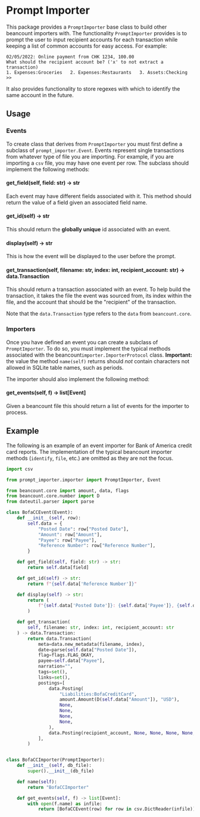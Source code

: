 # Prompt Importer

This package provides a `PromptImporter` base class to build other beancount importers with.
The functionality `PromptImporter` provides is to prompt the user to input recipient accounts
for each transaction while keeping a list of common accounts for easy access.
For example:

```
02/05/2022: Online payment from CHK 1234, 100.00
What should the recipient account be? ('x' to not extract a transaction)
1. Expenses:Groceries   2. Expenses:Restaurants   3. Assets:Checking
>>
```

It also provides functionality to store regexes with which to identify the same account in the future.

## Usage

### Events

To create class that derives from `PromptImporter` you must first define a subclass of `prompt_importer.Event`.
Events represent single transactions from whatever type of file you are importing.
For example, if you are importing a `csv` file, you may have one event per row.
The subclass should implement the following methods:

#### get_field(self, field: str) -> str

Each event may have different fields associated with it.
This method should return the value of a field given an associated field name.

#### get_id(self) -> str

This should return the **globally unique** id associated with an event.

#### display(self) -> str

This is how the event will be displayed to the user before the prompt.

#### get_transaction(self, filename: str, index: int, recipient_account: str) -> data.Transaction

This should return a transaction associated with an event.
To help build the transaction, it takes the file the event was sourced from, its index within the file, and the account that should be the "recipient" of the transaction.

Note that the `data.Transaction` type refers to the `data` from `beancount.core`.

### Importers

Once you have defined an event you can create a subclass of `PromptImporter`.
To do so, you must implement the typical methods associated with the beancount`importer.ImporterProtocol` class.
**Important:** the value the method `name(self)` returns should _not_ contain characters not allowed in SQLite table names, such as periods.

The importer should also implement the following method:

#### get_events(self, f) -> list[Event]

Given a beancount file this should return a list of events for the
importer to process.

## Example

The following is an example of an event importer for Bank of America credit card reports. The implementation of the typical beancount importer methods (`identify`, `file`, etc.) are omitted as they are not the focus.

```python
import csv

from prompt_importer.importer import PromptImporter, Event

from beancount.core import amount, data, flags
from beancount.core.number import D
from dateutil.parser import parse

class BofaCCEvent(Event):
    def __init__(self, row):
        self.data = {
            "Posted Date": row["Posted Date"],
            "Amount": row["Amount"],
            "Payee": row["Payee"],
            "Reference Number": row["Reference Number"],
        }

    def get_field(self, field: str) -> str:
        return self.data[field]

    def get_id(self) -> str:
        return f"{self.data['Reference Number']}"

    def display(self) -> str:
        return (
            f"{self.data['Posted Date']}: {self.data['Payee']}, {self.data['Amount']}"
        )

    def get_transaction(
        self, filename: str, index: int, recipient_account: str
    ) -> data.Transaction:
        return data.Transaction(
            meta=data.new_metadata(filename, index),
            date=parse(self.data["Posted Date"]),
            flag=flags.FLAG_OKAY,
            payee=self.data["Payee"],
            narration="",
            tags=set(),
            links=set(),
            postings=[
                data.Posting(
                    "Liabilities:BofaCreditCard",
                    amount.Amount(D(self.data["Amount"]), "USD"),
                    None,
                    None,
                    None,
                    None,
                ),
                data.Posting(recipient_account, None, None, None, None, None),
            ],
        )


class BofaCCImporter(PromptImporter):
    def __init__(self, db_file):
        super().__init__(db_file)

    def name(self):
        return "BofaCCImporter"

    def get_events(self, f) -> list[Event]:
        with open(f.name) as infile:
            return [BofaCCEvent(row) for row in csv.DictReader(infile)]
```
